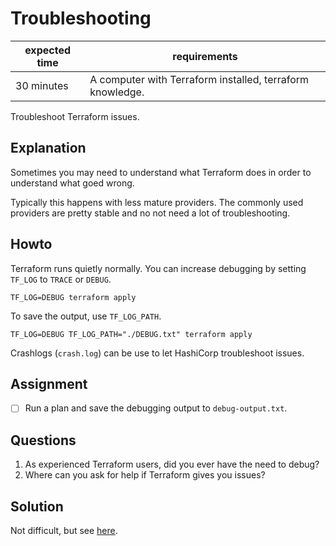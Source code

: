 # Troubleshooting

|expected time|requirements                                             |
|-------------|---------------------------------------------------------|
|30 minutes   |A computer with Terraform installed, terraform knowledge.|

Troubleshoot Terraform issues.

## Explanation

Sometimes you may need to understand what Terraform does in order to understand what goed wrong.

Typically this happens with less mature providers. The commonly used providers are pretty stable and no not need a lot of troubleshooting.

## Howto

Terraform runs quietly normally. You can increase debugging by setting `TF_LOG` to `TRACE` or `DEBUG`.

```
TF_LOG=DEBUG terraform apply
```

To save the output, use `TF_LOG_PATH`.

```
TF_LOG=DEBUG TF_LOG_PATH="./DEBUG.txt" terraform apply
```

Crashlogs (`crash.log`) can be use to let HashiCorp troubleshoot issues.

## Assignment

- [ ] Run a plan and save the debugging output to `debug-output.txt`.

## Questions

1. As experienced Terraform users, did you ever have the need to debug?
2. Where can you ask for help if Terraform gives you issues?

## Solution

Not difficult, but see [here](8-troubleshooting-solution.md).
